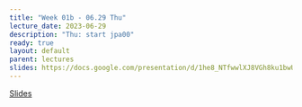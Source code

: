 ```yaml
---
title: "Week 01b - 06.29 Thu"
lecture_date: 2023-06-29
description: "Thu: start jpa00"
ready: true
layout: default
parent: lectures
slides: https://docs.google.com/presentation/d/1he8_NTfwwlXJ8VGh8ku1bwU4Ti8K72oSTNXH5_UfooQ/edit?usp=sharing
---
```


[Slides]({{page.slides}})


